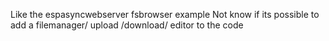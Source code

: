 Like the espasyncwebserver fsbrowser example
Not know if its possible to add a filemanager/ upload /download/ editor to the code
